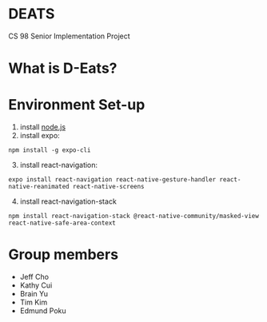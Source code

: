 # DEATS
CS 98 Senior Implementation Project

# What is D-Eats?

# Environment Set-up
1. install [node.js](https://nodejs.org/en/download/)
2. install expo: 
```
npm install -g expo-cli
```
3. install react-navigation:
```
expo install react-navigation react-native-gesture-handler react-native-reanimated react-native-screens
```
4. install react-navigation-stack
```
npm install react-navigation-stack @react-native-community/masked-view react-native-safe-area-context
```

# Group members
* Jeff Cho
* Kathy Cui
* Brain Yu
* Tim Kim 
* Edmund Poku